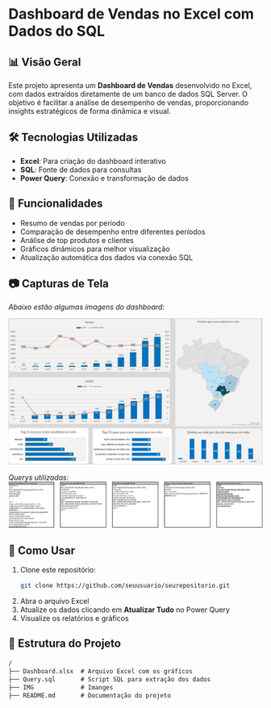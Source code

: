 # Dashboard de Vendas no Excel com Dados do SQL 

## 📊 Visão Geral
Este projeto apresenta um **Dashboard de Vendas** desenvolvido no Excel, com dados extraídos diretamente de um banco de dados SQL Server. O objetivo é facilitar a análise de desempenho de vendas, proporcionando insights estratégicos de forma dinâmica e visual.

## 🛠️ Tecnologias Utilizadas
- **Excel**: Para criação do dashboard interativo
- **SQL**: Fonte de dados para consultas
- **Power Query**: Conexão e transformação de dados

## 📌 Funcionalidades
- Resumo de vendas por período
- Comparação de desempenho entre diferentes períodos
- Análise de top produtos e clientes
- Gráficos dinâmicos para melhor visualização
- Atualização automática dos dados via conexão SQL

## 📷 Capturas de Tela
_Abaixo estão algumas imagens do dashboard:_

![Dashboard Overview](https://github.com/andrewgabr/DashBoard_vendas/blob/master/imgs/query.png?raw=true)

_Querys utilizadas:_
![Querys utilizadas](https://github.com/andrewgabr/DashBoard_vendas/blob/master/imgs/dash.png?raw=true)

## 🚀 Como Usar
1. Clone este repositório:
   ```bash
   git clone https://github.com/seuusuario/seurepositorio.git
   ```
2. Abra o arquivo Excel
3. Atualize os dados clicando em **Atualizar Tudo** no Power Query
4. Visualize os relatórios e gráficos

## 📂 Estrutura do Projeto
```
/
├── Dashboard.xlsx  # Arquivo Excel com os gráficos
├── Query.sql       # Script SQL para extração dos dados
├── IMG             # Imanges
├── README.md       # Documentação do projeto
```


